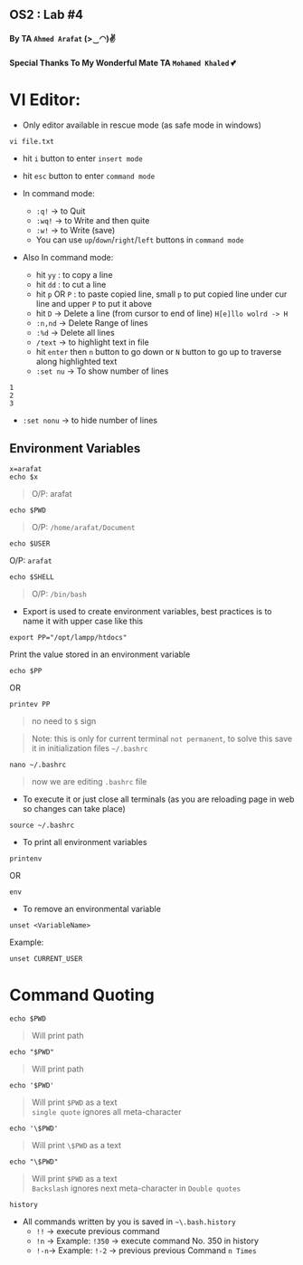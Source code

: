 ## OS2 : Lab #4
#### By TA `Ahmed Arafat` (>‿◠)✌
#### Special Thanks To My Wonderful Mate TA `Mohamed Khaled` 💕

# VI Editor:

- Only editor available in rescue mode (as safe mode in windows)

```
vi file.txt
```

- hit `i` button to enter `insert mode`
- hit `esc` button to enter `command mode`

- In command mode:
    - `:q!` -> to Quit
    - `:wq!` -> to Write and then quite
    - `:w!` -> to Write (save)
    - You can use `up`/`down`/`right`/`left` buttons in `command mode`

- Also In command mode:
    - hit `yy` : to copy a line
    - hit `dd` : to cut a line
    - hit `p` OR `P` : to paste copied line, small `p` to put copied line under cur line and upper `P` to put it above
    - hit `D` -> Delete a line (from cursor to end of line)  `H[e]llo wolrd -> H`
    - `:n,nd` -> Delete Range of lines
    - `:%d` -> Delete all lines
    - `/text` -> to highlight text in file
    - hit `enter` then `n` button to go down or `N` button to go up to traverse along highlighted text
    - `:set nu` -> To show number of lines
```
1
2
3
```
- `:set nonu` -> to hide number of lines


## Environment Variables
```
x=arafat
echo $x
```
> O/P: arafat

```
echo $PWD
```
> O/P: `/home/arafat/Document`
```
echo $USER
```
O/P: `arafat`
```
echo $SHELL
```
> O/P: `/bin/bash`


- Export is used to create environment variables, best practices is to name it with upper case like this
```` 
export PP="/opt/lampp/htdocs"
````

Print the value stored in an environment variable
````
echo $PP
````
OR
````
printev PP
````
> no need to `$` sign

> Note: this is only for current terminal `not permanent`, 
to solve this save it in initialization files `~/.bashrc`


````
nano ~/.bashrc
````
> now we are editing `.bashrc` file

- To execute it or just close all terminals 
(as you are reloading page in web so changes can take place)
````
source ~/.bashrc
````
- To print all environment variables
````
printenv
````
OR
````
env
````

- To remove an environmental variable
```
unset <VariableName>
```
Example:
```
unset CURRENT_USER
```

# Command Quoting

```
echo $PWD
```
> Will print path
```
echo "$PWD"
```
> Will print path
```
echo '$PWD'
```
> Will print `$PWD` as a text <br>
> `single quote` ignores all meta-character
```
echo '\$PWD'
```
> Will print `\$PWD` as a text
```
echo "\$PWD"
```
> Will print `$PWD` as a text <br>
> `Backslash` ignores next meta-character in `Double quotes`

````
history
````

- All commands written by you is saved in `~\.bash.history`
  - `!!` -> execute previous command
  - `!n` -> Example: `!350` -> execute command No. 350 in history
  - `!-n`-> Example: `!-2` -> previous previous Command `n Times`
